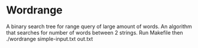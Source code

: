 # Wordrange
A binary search tree for range query of large amount of words.
An algorithm that searches for number of words between 2 strings.
Run Makefile then ./wordrange simple-input.txt out.txt